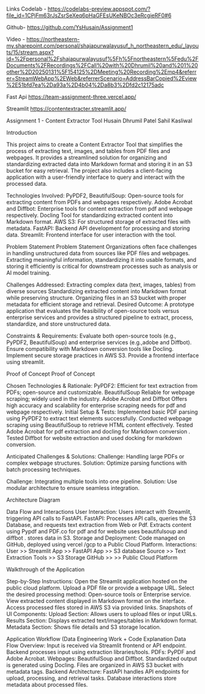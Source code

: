 Links 
Codelab - https://codelabs-preview.appspot.com/?file_id=1CPjFm63rJsZsrSeXeq6pHaGFEsUKeNBOc3eRcgieRF0#6

Github- https://github.com/YsHusain/Assignment1

Video - https://northeastern-my.sharepoint.com/personal/shajapurwalayusuf_h_northeastern_edu/_layouts/15/stream.aspx?id=%2Fpersonal%2Fshajapurwalayusuf%5Fh%5Fnortheastern%5Fedu%2FDocuments%2FRecordings%2FCall%20with%20Dhrumil%20and%201%20other%2D20250131%5F154125%2DMeeting%20Recording%2Emp4&referrer=StreamWebApp%2EWeb&referrerScenario=AddressBarCopied%2Eview%2E51bfd7ea%2Da93a%2D4b04%2Da8b3%2Dfd2c12175adc 

Fast Api https://team-assignment-three.vercel.app/

Streamlit https://contentextracter.streamlit.app/

Assignment 1 - Content Extractor Tool
Husain
Dhrumil Patel
Sahil Kasliwal

Introduction

This project aims to create a Content Extractor Tool that simplifies the process of extracting text, images, and tables from PDF files and webpages. It provides a streamlined solution for organizing and standardizing extracted data into Markdown format and storing it in an S3 bucket for easy retrieval. The project also includes a client-facing application with a user-friendly interface to query and interact with the processed data.

Technologies Involved:
PyPDF2, BeautifulSoup: Open-source tools for extracting content from PDFs and webpages respectively.
Adobe Acrobat and Diffbot: Enterprise tools for content extraction from pdf and webpage respectively.
Docling Tool for standardizing extracted content into Markdown format.
AWS S3: For structured storage of extracted files with metadata.
FastAPI: Backend API development for processing and storing data.
Streamlit: Frontend interface for user interaction with the tool.

 


Problem Statement
Problem Statement
Organizations often face challenges in handling unstructured data from sources like PDF files and webpages. Extracting meaningful information, standardizing it into usable formats, and storing it efficiently is critical for downstream processes such as analysis or AI model training.


Challenges Addressed:
Extracting complex data (text, images, tables) from diverse sources 
Standardizing extracted content into Markdown format while preserving structure.
Organizing files in an S3 bucket with proper metadata for efficient storage and retrieval.
Desired Outcome:
A prototype application that evaluates the feasibility of open-source tools versus enterprise services and provides a structured pipeline to extract, process, standardize, and store unstructured data.

Constraints & Requirements:
Evaluate both open-source tools (e.g., PyPDF2, BeautifulSoup) and enterprise services (e.g.,adobe and Diffbot).
Ensure compatibility with Markdown conversion tools like Docling.
Implement secure storage practices in AWS S3.
Provide a frontend interface using streamlit.


Proof of Concept
Proof of Concept

Chosen Technologies & Rationale:
PyPDF2: Efficient for text extraction from PDFs; open-source and customizable.
BeautifulSoup Reliable for webpage scraping; widely used in the industry.
Adobe Acrobat and Diffbot Offers high accuracy and scalability for enterprise  scraping needs for pdf and webpage respectively.
Initial Setup & Tests:
Implemented basic PDF parsing using PyPDF2 to extract text elements successfully.
Conducted webpage scraping using BeautifulSoup to retrieve HTML content effectively.
Tested Adobe Acrobat for pdf extraction and  docling for Markdown conversion .
Tested Diffbot for website extraction  and used docking for markdown conversion.


Anticipated Challenges & Solutions:
Challenge: Handling large PDFs or complex webpage structures.
Solution: Optimize parsing functions with batch processing techniques.


Challenge: Integrating multiple tools into one pipeline.
Solution: Use modular architecture to ensure seamless integration.






Architecture Diagram

Data Flow and Interactions
User Interaction:
Users interact with Streamlit, triggering API calls to FastAPI.
FastAPI:
Processes API calls, queries the S3 Database, and requests text extraction from Web or Pdf.
Extracts content using Pypdf and PDF.co for pdf and for website uses beautifulsoup and diffbot .
 stores data in S3.
Storage and Deployment:
Code managed on GitHub, deployed using vercel /gcp to a Public Cloud Platform.
Interactions:
User >> Streamlit App >> FastAPI App >> S3 database
Source >> Text Extraction Tools >> S3 Storage
GitHub >> >> Public Cloud Platform




Walkthrough of the Application

Step-by-Step Instructions:
Open the Streamlit application hosted on the public cloud platform.
Upload a PDF file or provide a webpage URL.
Select the desired processing method: Open-source tools or Enterprise service.
View extracted content displayed in Markdown format on the interface.
Access processed files stored in AWS S3 via provided links.
Snapshots of UI Components:
Upload Section: Allows users to upload files or input URLs.
Results Section: Displays extracted text/images/tables in Markdown format.
Metadata Section: Shows file details and S3 storage location.

Application Workflow (Data Engineering Work + Code Explanation
Data Flow Overview:
Input is received via Streamlit frontend or API endpoint.
Backend processes input using extraction libraries/tools.
PDFs: PyPDF and Adobe Acrobat.
Webpages: BeautifulSoup and Diffbot.
Standardized output is generated using Docling.
Files are organized in AWS S3 bucket with metadata tags.
Backend Architecture:
FastAPI handles API endpoints for upload, processing, and retrieval tasks.
Database interactions store metadata about processed files.


